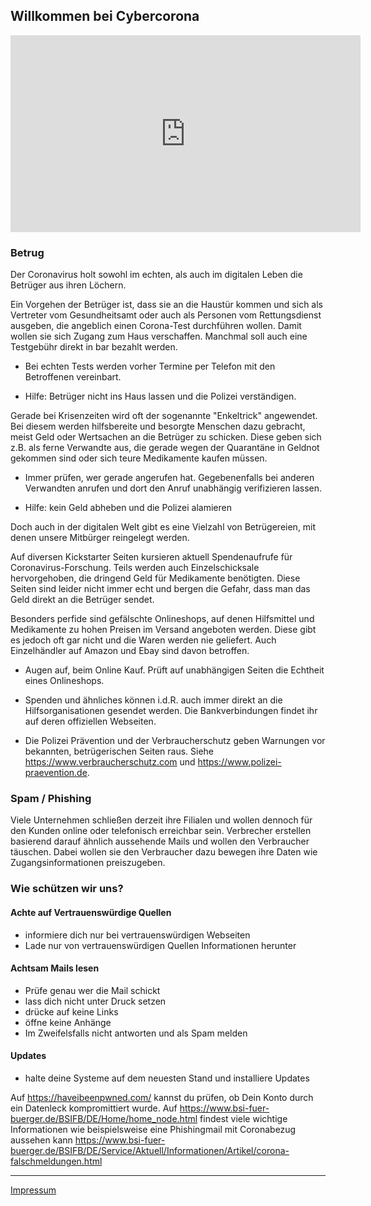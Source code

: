 ## Willkommen bei Cybercorona
<div class="iframe-container">
<iframe width="560" height="315" src="https://www.youtube-nocookie.com/embed/GweBaP2jWug" frameborder="0" allow="accelerometer; autoplay; encrypted-media; gyroscope; picture-in-picture" allowfullscreen></iframe>
</div>


### Betrug
Der Coronavirus holt sowohl im echten, als auch im digitalen Leben die Betrüger aus ihren Löchern.

Ein Vorgehen der Betrüger ist, dass sie an die Haustür kommen und sich als Vertreter vom Gesundheitsamt oder auch als Personen vom Rettungsdienst ausgeben, die angeblich einen Corona-Test durchführen wollen. Damit wollen sie sich Zugang zum Haus verschaffen.
Manchmal soll auch eine Testgebühr direkt in bar bezahlt werden. 

* Bei echten Tests werden vorher Termine per Telefon mit den Betroffenen vereinbart.

* Hilfe: Betrüger nicht ins Haus lassen und die Polizei verständigen.

Gerade bei Krisenzeiten wird oft der sogenannte "Enkeltrick" angewendet. Bei diesem werden hilfsbereite und besorgte Menschen dazu gebracht, meist Geld oder Wertsachen an die Betrüger zu schicken. Diese geben sich z.B. als ferne Verwandte aus, die gerade wegen der Quarantäne in Geldnot gekommen sind oder sich teure Medikamente kaufen müssen.

* Immer prüfen, wer gerade angerufen hat. Gegebenenfalls bei anderen Verwandten anrufen und dort den Anruf unabhängig verifizieren lassen.

* Hilfe: kein Geld abheben und die Polizei alamieren

Doch auch in der digitalen Welt gibt es eine Vielzahl von Betrügereien, mit denen unsere Mitbürger reingelegt werden.

Auf diversen Kickstarter Seiten kursieren aktuell Spendenaufrufe für Coronavirus-Forschung. Teils werden auch Einzelschicksale hervorgehoben, die dringend Geld für Medikamente benötigten. Diese Seiten sind leider nicht immer echt und bergen die Gefahr, dass man das Geld direkt an die Betrüger sendet.

Besonders perfide sind gefälschte Onlineshops, auf denen Hilfsmittel und Medikamente zu hohen Preisen im Versand angeboten werden. Diese gibt es jedoch oft gar nicht und die Waren werden nie geliefert. Auch Einzelhändler auf Amazon und Ebay sind davon betroffen.

* Augen auf, beim Online Kauf. Prüft auf unabhängigen Seiten die Echtheit eines Onlineshops.

* Spenden und ähnliches können i.d.R. auch immer direkt an die Hilfsorganisationen gesendet werden. Die Bankverbindungen findet ihr auf deren offiziellen Webseiten.

* Die Polizei Prävention und der Verbraucherschutz geben Warnungen vor bekannten, betrügerischen Seiten raus.
Siehe <https://www.verbraucherschutz.com> und <https://www.polizei-praevention.de>.

### Spam / Phishing
Viele Unternehmen schließen derzeit ihre Filialen und wollen dennoch für den Kunden online oder telefonisch erreichbar sein. Verbrecher erstellen basierend darauf ähnlich aussehende Mails und wollen den Verbraucher täuschen. Dabei wollen sie den Verbraucher dazu bewegen ihre Daten wie Zugangsinformationen preiszugeben.



### Wie schützen wir uns?

#### Achte auf Vertrauenswürdige Quellen
* informiere dich nur bei vertrauenswürdigen Webseiten
* Lade nur von vertrauenswürdigen Quellen Informationen herunter
#### Achtsam Mails lesen
* Prüfe genau wer die Mail schickt 
* lass dich nicht unter Druck setzen
* drücke auf keine Links
* öffne keine Anhänge
* Im Zweifelsfalls nicht antworten und als Spam melden
#### Updates
* halte deine Systeme auf dem neuesten Stand und installiere Updates



Auf <https://haveibeenpwned.com/> kannst du prüfen, ob Dein Konto durch ein Datenleck kompromittiert wurde.
Auf <https://www.bsi-fuer-buerger.de/BSIFB/DE/Home/home_node.html> findest viele wichtige Informationen wie beispielsweise eine Phishingmail mit Coronabezug aussehen kann <https://www.bsi-fuer-buerger.de/BSIFB/DE/Service/Aktuell/Informationen/Artikel/corona-falschmeldungen.html>


----
[Impressum](/impressum.html)
